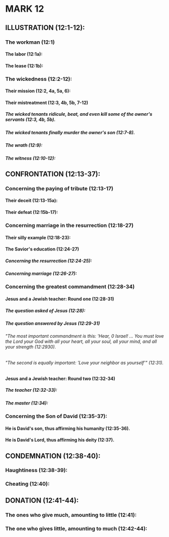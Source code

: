 ---
---
# MARK 12
## ILLUSTRATION (12:1-12): 
###  The workman (12:1) 
####  The labor (12:1a): 
####  The lease (12:1b): 
###  The wickedness (12:2-12): 
####  Their mission (12:2, 4a, 5a, 6): 
####  Their mistreatment (12:3, 4b, 5b, 7-12) 
#####  The wicked tenants ridicule, beat, and even kill some of the owner\'s servants (12:3, 4b, 5b). 
#####  The wicked tenants finally murder the owner\'s son (12:7-8). 
#####  The wrath (12:9): 
#####  The witness (12:10-12): 
## CONFRONTATION (12:13-37): 
###  Concerning the paying of tribute (12:13-17) 
####  Their deceit (12:13-15a): 
####  Their defeat (12:15b-17): 
###  Concerning marriage in the resurrection (12:18-27) 
####  Their silly example (12:18-23): 
####  The Savior\'s education (12:24-27) 
#####  Concerning the resurrection (12:24-25): 
#####  Concerning marriage (12:26-27): 
###  Concerning the greatest commandment (12:28-34) 
####  Jesus and a Jewish teacher: Round one (12:28-31) 
#####  The question asked of Jesus (12:28): 
#####  The question answered by Jesus (12:29-31) 
######  \"The most important commandment is this: \'Hear, 0 Israel! \... You must love the Lord your God with all your heart, all your soul, all your mind, and all your strength (12:2930). 
######  \"The second is equally important: \'Love your neighbor as yourself\'\" (12:31). 
####  Jesus and a Jewish teacher: Round two (12:32-34) 
#####  The teacher (12:32-33): 
#####  The master (12:34): 
###  Concerning the Son of David (12:35-37): 
####  He is David\'s son, thus affirming his humanity (12:35-36). 
####  He is David\'s Lord, thus affirming his deity (12:37). 
## CONDEMNATION (12:38-40): 
###  Haughtiness (12:38-39): 
###  Cheating (12:40): 
## DONATION (12:41-44): 
###  The ones who give much, amounting to little (12:41): 
###  The one who gives little, amounting to much (12:42-44): 
